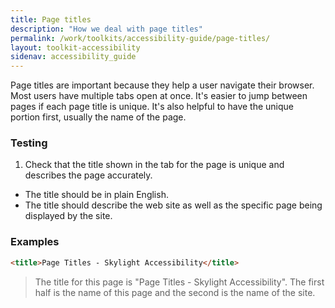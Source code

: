 ```yaml
---
title: Page titles
description: "How we deal with page titles"
permalink: /work/toolkits/accessibility-guide/page-titles/
layout: toolkit-accessibility
sidenav: accessibility_guide
---
```


Page titles are important because they help a user navigate their browser. Most users have multiple tabs open at once. It's easier to jump between pages if each page title is unique. It's also helpful to have the unique portion first, usually the name of the page.

### Testing

1. Check that the title shown in the tab for the page is unique and describes the page accurately.
  * The title should be in plain English.
  * The title should describe the web site as well as the specific page being displayed by the site.

### Examples

```html
<title>Page Titles - Skylight Accessibility</title>
```

> The title for this page is "Page Titles - Skylight Accessibility". The first half is the name of this page and the second is the name of the site.
